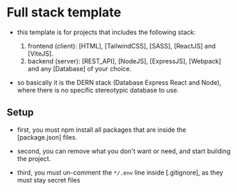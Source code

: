 # Full stack template

- this template is for projects that includes the following stack:
  1. frontend (client): [HTML], [TailwindCSS], [SASS], [ReactJS] and [ViteJS].
  2. backend (server): [REST_API], [NodeJS], [ExpressJS], [Webpack] and any [Database] of your choice.

- so basically it is the DERN stack (Database Express React and Node), where there is no specific stereotypic database to use.


## Setup

- first, you must npm install all packages that are inside the [package.json] files.

- second, you can remove what you don't want or need, and start building the project. 

- third, you must un-comment the `*/.env` line inside [.gitignore], as they must stay secret files
